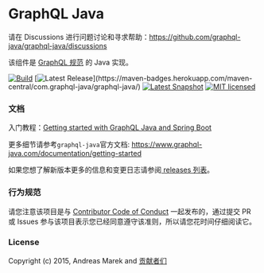 # GraphQL Java

请在 Discussions 进行问题讨论和寻求帮助：https://github.com/graphql-java/graphql-java/discussions

该组件是 [GraphQL 规范](https://github.com/graphql/graphql-spec) 的 Java 实现。

[![Build](https://github.com/graphql-java/graphql-java/actions/workflows/master.yml/badge.svg)](https://github.com/graphql-java/graphql-java/actions/workflows/master.yml)
[![Latest Release](https://img.shields.io/maven-central/v/com.graphql-java/graphql-java?versionPrefix=23.)](https://maven-badges.herokuapp.com/maven-central/com.graphql-java/graphql-java/)
[![Latest Snapshot](https://img.shields.io/maven-central/v/com.graphql-java/graphql-java?label=maven-central%20snapshot&versionPrefix=0)](https://maven-badges.herokuapp.com/maven-central/com.graphql-java/graphql-java/)
[![MIT licensed](https://img.shields.io/badge/license-MIT-green)](https://github.com/graphql-java/graphql-java/blob/master/LICENSE.md)

### 文档

入门教程：[Getting started with GraphQL Java and Spring Boot](https://www.graphql-java.com/tutorials/getting-started-with-spring-boot/)

更多细节请参考`graphql-java`官方文档: https://www.graphql-java.com/documentation/getting-started

如果您想了解新版本更多的信息和变更日志请参阅[ releases 列表](https://github.com/graphql-java/graphql-java/releases)。

### 行为规范

请您注意该项目是与 [Contributor Code of Conduct](CODE_OF_CONDUCT.md) 一起发布的，通过提交 PR 或 Issues 参与该项目表示您已经同意遵守该准则，所以请您花时间仔细阅读它。

### License

Copyright (c) 2015, Andreas Marek and [贡献者们](https://github.com/graphql-java/graphql-java/graphs/contributors)
